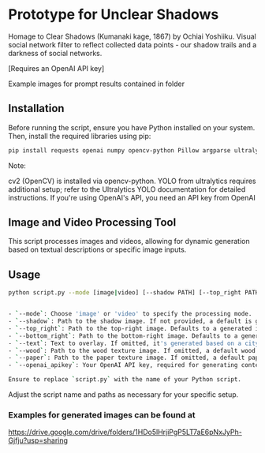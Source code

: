# Prototype for Unclear Shadows

Homage to Clear Shadows (Kumanaki kage, 1867) by Ochiai Yoshiiku. 
Visual social network filter to reflect collected data points -
  our shadow trails and a darkness of social networks.

\[Requires an OpenAI API key\]

Example images for prompt results contained in folder

## Installation

Before running the script, ensure you have Python installed on your system. Then, install the required libraries using pip:

```bash
pip install requests openai numpy opencv-python Pillow argparse ultralytics
```

Note:

cv2 (OpenCV) is installed via opencv-python.
YOLO from ultralytics requires additional setup; refer to the Ultralytics YOLO documentation for detailed instructions.
If you're using OpenAI's API, you need an API key from OpenAI


## Image and Video Processing Tool

This script processes images and videos, allowing for dynamic generation based on textual descriptions or specific image inputs.

## Usage

```bash
python script.py --mode [image|video] [--shadow PATH] [--top_right PATH] [--bottom_right PATH] [--text TEXT] [--wood PATH] [--paper PATH] [--openai_apikey KEY]


- `--mode`: Choose 'image' or 'video' to specify the processing mode.
- `--shadow`: Path to the shadow image. If not provided, a default is generated.
- `--top_right`: Path to the top-right image. Defaults to a generated image if not specified.
- `--bottom_right`: Path to the bottom-right image. Defaults to a generated image if not specified.
- `--text`: Text to overlay. If omitted, it's generated based on a city's context.
- `--wood`: Path to the wood texture image. If omitted, a default wood texture is generated.
- `--paper`: Path to the paper texture image. If omitted, a default paper texture is generated.
- `--openai_apikey`: Your OpenAI API key, required for generating content if not all inputs are provided.

Ensure to replace `script.py` with the name of your Python script.
```

Adjust the script name and paths as necessary for your specific setup.


### Examples for generated images can be found at
https://drive.google.com/drive/folders/1HDo5lHrjiPgP5LT7aE6pNxJyPh-Gjfju?usp=sharing
